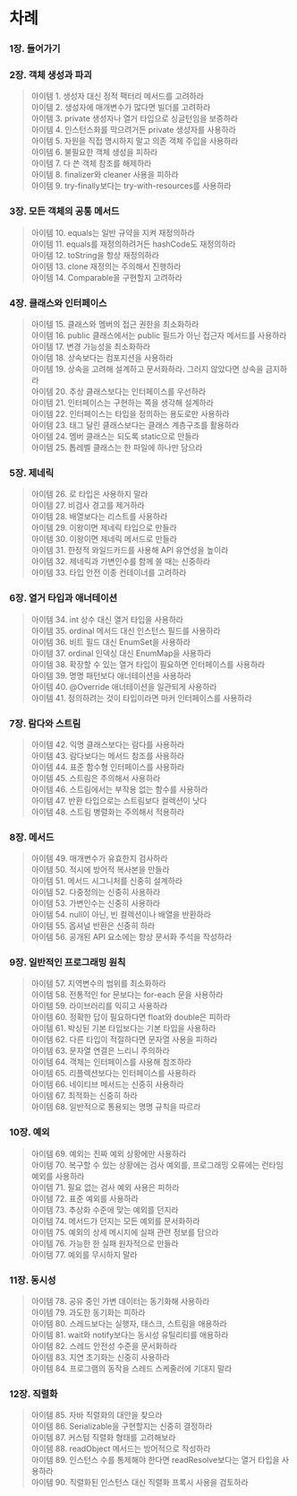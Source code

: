 # 차례

### 1장. 들어가기

### 2장. 객체 생성과 파괴
> 아이템 1. 생성자 대신 정적 팩터리 메서드를 고려하라   
> 아이템 2. 생성자에 매개변수가 많다면 빌더를 고려하라   
> 아이템 3. private 생성자나 열거 타입으로 싱글턴임을 보증하라   
> 아이템 4. 인스턴스화를 막으려거든 private 생성자를 사용하라   
> 아이템 5. 자원을 직접 명시하지 말고 의존 객체 주입을 사용하라   
> 아이템 6. 불필요한 객체 생성을 피하라   
> 아이템 7. 다 쓴 객체 참조를 해제하라   
> 아이템 8. finalizer와 cleaner 사용을 피하라   
> 아이템 9. try-finally보다는 try-with-resources를 사용하라

### 3장. 모든 객체의 공통 메서드
> 아이템 10. equals는 일반 규약을 지켜 재정의하라   
> 아이템 11. equals를 재정의하려거든 hashCode도 재정의하라   
> 아이템 12. toString을 항상 재정의하라   
> 아이템 13. clone 재정의는 주의해서 진행하라   
> 아이템 14. Comparable을 구현할지 고려하라   

### 4장. 클래스와 인터페이스
> 아이템 15. 클래스와 멤버의 접근 권한을 최소화하라   
> 아이템 16. public 클래스에서는 public 필드가 아닌 접근자 메서드를 사용하라   
> 아이템 17. 변경 가능성을 최소화하라   
> 아이템 18. 상속보다는 컴포지션을 사용하라   
> 아이템 19. 상속을 고려해 설계하고 문서화하라. 그러지 않았다면 상속을 금지하라   
> 아이템 20. 추상 클래스보다는 인터페이스를 우선하라   
> 아이템 21. 인터페이스는 구현하는 쪽을 생각해 설계하라   
> 아이템 22. 인터페이스는 타입을 정의하는 용도로만 사용하라   
> 아이템 23. 태그 달린 클래스보다는 클래스 계층구조를 활용하라   
> 아이템 24. 멤버 클래스는 되도록 static으로 만들라   
> 아이템 25. 톱레벨 클래스는 한 파일에 하나만 담으라   

### 5장. 제네릭
> 아이템 26. 로 타입은 사용하지 말라   
> 아이템 27. 비검사 경고를 제거하라   
> 아이템 28. 배열보다는 리스트를 사용하라   
> 아이템 29. 이왕이면 제네릭 타입으로 만들라   
> 아이템 30. 이왕이면 제네릭 메서드로 만들라   
> 아이템 31. 한정적 와일드카드를 사용해 API 유연성을 높이라   
> 아이템 32. 제네릭과 가변인수를 함께 쓸 때는 신중하라   
> 아이템 33. 타입 안전 이종 컨테이너를 고려하라   

### 6장. 열거 타입과 애너테이션
> 아이템 34. int 상수 대신 열거 타입을 사용하라   
> 아이템 35. ordinal 메서드 대신 인스턴스 필드를 사용하라   
> 아이템 36. 비트 필드 대신 EnumSet을 사용하라   
> 아이템 37. ordinal 인덱싱 대신 EnumMap을 사용하라   
> 아이템 38. 확장할 수 있는 열거 타입이 필요하면 인터페이스를 사용하라   
> 아이템 39. 명명 패턴보다 애너테이션을 사용하라   
> 아이템 40. @Override 애너테이션을 일관되게 사용하라   
> 아이템 41. 정의하려는 것이 타입이라면 마커 인터페이스를 사용하라   

### 7장. 람다와 스트림
> 아이템 42. 익명 클래스보다는 람다를 사용하라   
> 아이템 43. 람다보다는 메서드 참조를 사용하라   
> 아이템 44. 표준 함수형 인터페이스를 사용하라   
> 아이템 45. 스트림은 주의해서 사용하라   
> 아이템 46. 스트림에서는 부작용 없는 함수를 사용하라   
> 아이템 47. 반환 타입으로는 스트림보다 컬렉션이 낫다   
> 아이템 48. 스트림 병렬화는 주의해서 적용하라   

### 8장. 메서드
> 아이템 49. 매개변수가 유효한지 검사하라   
> 아이템 50. 적시에 방어적 복사본을 만들라   
> 아이템 51. 메서드 시그니처를 신중히 설계하라   
> 아이템 52. 다중정의는 신중히 사용하라   
> 아이템 53. 가변인수는 신중히 사용하라   
> 아이템 54. null이 아닌, 빈 컬렉션이나 배열을 반환하라   
> 아이템 55. 옵셔널 반환은 신중히 하라   
> 아이템 56. 공개된 API 요소에는 항상 문서화 주석을 작성하라   

### 9장. 일반적인 프로그래밍 원칙
> 아이템 57. 지역변수의 범위를 최소화하라   
> 아이템 58. 전통적인 for 문보다는 for-each 문을 사용하라   
> 아이템 59. 라이브러리를 익히고 사용하라   
> 아이템 60. 정확한 답이 필요하다면 float와 double은 피하라   
> 아이템 61. 박싱된 기본 타입보다는 기본 타입을 사용하라   
> 아이템 62. 다른 타입이 적절하다면 문자열 사용을 피하라   
> 아이템 63. 문자열 연결은 느리니 주의하라   
> 아이템 64. 객체는 인터페이스를 사용해 참조하라   
> 아이템 65. 리플렉션보다는 인터페이스를 사용하라   
> 아이템 66. 네이티브 메서드는 신중히 사용하라   
> 아이템 67. 최적화는 신중히 하라   
> 아이템 68. 일반적으로 통용되는 명명 규칙을 따르라   

### 10장. 예외
> 아이템 69. 예외는 진짜 예외 상황에만 사용하라   
> 아이템 70. 복구할 수 있는 상황에는 검사 예외를, 프로그래밍 오류에는 런타임 예외를 사용하라   
> 아이템 71. 필요 없는 검사 예외 사용은 피하라   
> 아이템 72. 표준 예외를 사용하라   
> 아이템 73. 추상화 수준에 맞는 예외를 던지라   
> 아이템 74. 메서드가 던지는 모든 예외를 문서화하라   
> 아이템 75. 예외의 상세 메시지에 실패 관련 정보를 담으라   
> 아이템 76. 가능한 한 실패 원자적으로 만들라   
> 아이템 77. 예외를 무시하지 말라   

### 11장. 동시성
> 아이템 78. 공유 중인 가변 데이터는 동기화해 사용하라   
> 아이템 79. 과도한 동기화는 피하라   
> 아이템 80. 스레드보다는 실행자, 태스크, 스트림을 애용하라   
> 아이템 81. wait와 notify보다는 동시성 유틸리티를 애용하라   
> 아이템 82. 스레드 안전성 수준을 문서화하라   
> 아이템 83. 지연 초기화는 신중히 사용하라   
> 아이템 84. 프로그램의 동작을 스레드 스케줄러에 기대지 말라   

### 12장. 직렬화
> 아이템 85. 자바 직렬화의 대안을 찾으라   
> 아이템 86. Serializable을 구현할지는 신중히 결정하라   
> 아이템 87. 커스텀 직렬화 형태를 고려해보라   
> 아이템 88. readObject 메서드는 방어적으로 작성하라   
> 아이템 89. 인스턴스 수를 통제해야 한다면 readResolve보다는 열거 타입을 사용하라   
> 아이템 90. 직렬화된 인스턴스 대신 직렬화 프록시 사용을 검토하라   
